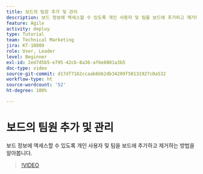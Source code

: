 ```yaml
---
title: 보드의 팀원 추가 및 관리
description: 보드 정보에 액세스할 수 있도록 개인 사용자 및 팀을 보드에 추가하고 제거하는 방법을 알아봅니다.
feature: Agile
activity: deploy
type: Tutorial
team: Technical Marketing
jira: KT-10809
role: User, Leader
level: Beginner
exl-id: 2ed7d5b5-e795-42cb-8a36-af6e8801a3b5
doc-type: video
source-git-commit: d17df7162ccaab6b62db34209f50131927c0a532
workflow-type: ht
source-wordcount: '52'
ht-degree: 100%

---
```


# 보드의 팀원 추가 및 관리

보드 정보에 액세스할 수 있도록 개인 사용자 및 팀을 보드에 추가하고 제거하는 방법을 알아봅니다.

>[!VIDEO](https://video.tv.adobe.com/v/346808/?quality=12&learn=on&enablevpops)
